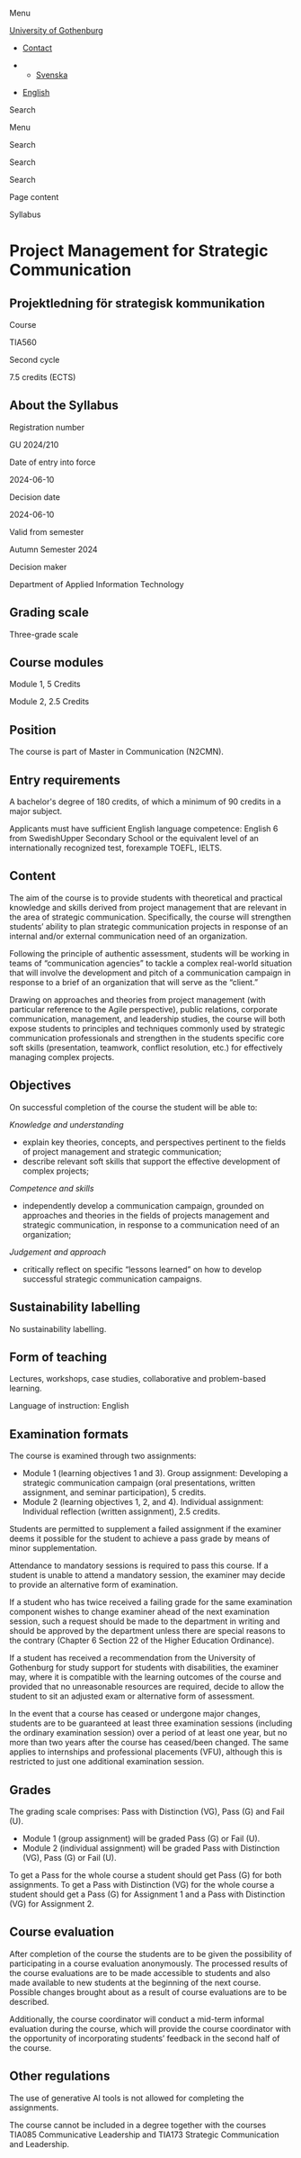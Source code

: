 Menu

[University of Gothenburg](https://www.gu.se/en)

- [Contact](https://www.gu.se/en/contact)

- - [Svenska](https://www.gu.se/studera/hitta-utbildning/projektledning-for-strategisk-kommunikation-tia560/kursplan/64da465a-1110-11ef-a272-18dd79e54a0c)
- [English](https://www.gu.se/en/study-gothenburg/project-management-for-strategic-communication-tia560/syllabus/64da465a-1110-11ef-a272-18dd79e54a0c)

Search


Menu


Search


Search

Search

Page content

Syllabus


# Project Management for Strategic Communication

## Projektledning för strategisk kommunikation

Course


TIA560


Second cycle


7.5 credits (ECTS)


## About the Syllabus

Registration number


GU 2024/210


Date of entry into force


2024-06-10


Decision date


2024-06-10


Valid from semester


Autumn Semester 2024


Decision maker


Department of Applied Information Technology


## Grading scale

Three-grade scale


## Course modules

Module 1, 5 Credits


Module 2, 2.5 Credits


## Position

The course is part of Master in Communication (N2CMN).

## Entry requirements

A bachelor's degree of 180 credits, of which a minimum of 90 credits in a major subject.

Applicants must have sufficient English language competence: English 6 from SwedishUpper Secondary School or the equivalent level of an internationally recognized test, forexample TOEFL, IELTS.

## Content

The aim of the course is to provide students with theoretical and practical knowledge and skills derived from project management that are relevant in the area of strategic communication. Specifically, the course will strengthen students’ ability to plan strategic communication projects in response of an internal and/or external communication need of an organization.

Following the principle of authentic assessment, students will be working in teams of “communication agencies” to tackle a complex real-world situation that will involve the development and pitch of a communication campaign in response to a brief of an organization that will serve as the “client.”

Drawing on approaches and theories from project management (with particular reference to the Agile perspective), public relations, corporate communication, management, and leadership studies, the course will both expose students to principles and techniques commonly used by strategic communication professionals and strengthen in the students specific core soft skills (presentation, teamwork, conflict resolution, etc.) for effectively managing complex projects.

## Objectives

On successful completion of the course the student will be able to:

_Knowledge and understanding_

- explain key theories, concepts, and perspectives pertinent to the fields of project management and strategic communication;
- describe relevant soft skills that support the effective development of complex projects;

_Competence and skills_

- independently develop a communication campaign, grounded on approaches and theories in the fields of projects management and strategic communication, in response to a communication need of an organization;

_Judgement and approach_

- critically reflect on specific “lessons learned” on how to develop successful strategic communication campaigns.

## Sustainability labelling

No sustainability labelling.


## Form of teaching

Lectures, workshops, case studies, collaborative and problem-based learning.

Language of instruction: English

## Examination formats

The course is examined through two assignments:

- Module 1 (learning objectives 1 and 3). Group assignment: Developing a strategic communication campaign (oral presentations, written assignment, and seminar participation), 5 credits.
- Module 2 (learning objectives 1, 2, and 4). Individual assignment: Individual reflection (written assignment), 2.5 credits.

Students are permitted to supplement a failed assignment if the examiner deems it possible for the student to achieve a pass grade by means of minor supplementation.

Attendance to mandatory sessions is required to pass this course. If a student is unable to attend a mandatory session, the examiner may decide to provide an alternative form of examination.

If a student who has twice received a failing grade for the same examination component wishes to change examiner ahead of the next examination session, such a request should be made to the department in writing and should be approved by the department unless there are special reasons to the contrary (Chapter 6 Section 22 of the Higher Education Ordinance).

If a student has received a recommendation from the University of Gothenburg for study support for students with disabilities, the examiner may, where it is compatible with the learning outcomes of the course and provided that no unreasonable resources are required, decide to allow the student to sit an adjusted exam or alternative form of assessment.

In the event that a course has ceased or undergone major changes, students are to be guaranteed at least three examination sessions (including the ordinary examination session) over a period of at least one year, but no more than two years after the course has ceased/been changed. The same applies to internships and professional placements (VFU), although this is restricted to just one additional examination session.

## Grades

The grading scale comprises: Pass with Distinction (VG), Pass (G) and Fail (U).

- Module 1 (group assignment) will be graded Pass (G) or Fail (U).
- Module 2 (individual assignment) will be graded Pass with Distinction (VG), Pass (G) or Fail (U).

To get a Pass for the whole course a student should get Pass (G) for both assignments. To get a Pass with Distinction (VG) for the whole course a student should get a Pass (G) for Assignment 1 and a Pass with Distinction (VG) for Assignment 2.

## Course evaluation

After completion of the course the students are to be given the possibility of participating in a course evaluation anonymously. The processed results of the course evaluations are to be made accessible to students and also made available to new students at the beginning of the next course. Possible changes brought about as a result of course evaluations are to be described.

Additionally, the course coordinator will conduct a mid-term informal evaluation during the course, which will provide the course coordinator with the opportunity of incorporating students’ feedback in the second half of the course.

## Other regulations

The use of generative AI tools is not allowed for completing the assignments.

The course cannot be included in a degree together with the courses TIA085 Communicative Leadership and TIA173 Strategic Communication and Leadership.
